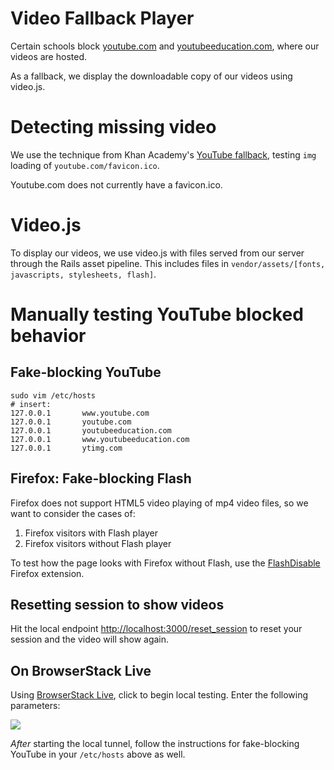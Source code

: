 # Video Fallback Player

Certain schools block [youtube.com](http://youtube.com) and [youtubeeducation.com](http://youtubeeducation.com), where our videos are hosted.

As a fallback, we display the downloadable copy of our videos using video.js.

# Detecting missing video

We use the technique from Khan Academy's [YouTube fallback](http://code.google.com/p/khanacademy/issues/detail?id=13721), testing `img` loading of `youtube.com/favicon.ico`.

Youtube.com does not currently have a favicon.ico.

# Video.js

To display our videos, we use video.js with files served from our server through the Rails asset pipeline. This includes files in `vendor/assets/[fonts, javascripts, stylesheets, flash]`.

# Manually testing YouTube blocked behavior

## Fake-blocking YouTube

```
sudo vim /etc/hosts
# insert:
127.0.0.1       www.youtube.com
127.0.0.1       youtube.com
127.0.0.1       youtubeeducation.com
127.0.0.1       www.youtubeeducation.com
127.0.0.1       ytimg.com
```

## Firefox: Fake-blocking Flash

Firefox does not support HTML5 video playing of mp4 video files, so we want to consider the cases of:

1. Firefox visitors with Flash player
2. Firefox visitors without Flash player

To test how the page looks with Firefox without Flash, use the [FlashDisable](https://addons.mozilla.org/en-US/firefox/addon/flashdisable/) Firefox extension.

## Resetting session to show videos

Hit the local endpoint [http://localhost:3000/reset_session](http://localhost:3000/reset_session) to reset your session and the video will show again.

## On BrowserStack Live

Using [BrowserStack Live](http://www.browserstack.com/start), click to begin local testing. Enter the following parameters:

![](http://i.imgur.com/mzocimK.png)

*After* starting the local tunnel, follow the instructions for fake-blocking YouTube in your `/etc/hosts` above as well.

